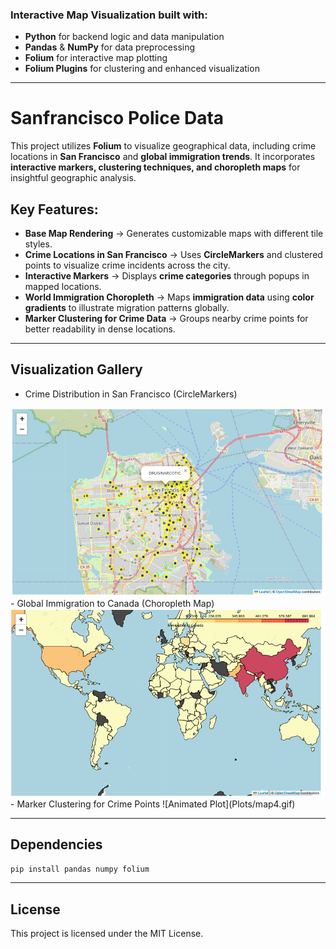 ### Interactive Map Visualization built with: 
- **Python** for backend logic and data manipulation  
- **Pandas** & **NumPy** for data preprocessing  
- **Folium** for interactive map plotting  
- **Folium Plugins** for clustering and enhanced visualization  

---

# Sanfrancisco Police Data

This project utilizes **Folium** to visualize geographical data, including crime locations in **San Francisco** and **global immigration trends**. It incorporates **interactive markers, clustering techniques, and choropleth maps** for insightful geographic analysis.  

## Key Features:  
- **Base Map Rendering** → Generates customizable maps with different tile styles.  
- **Crime Locations in San Francisco** → Uses **CircleMarkers** and clustered points to visualize crime incidents across the city.  
- **Interactive Markers** → Displays **crime categories** through popups in mapped locations.  
- **World Immigration Choropleth** → Maps **immigration data** using **color gradients** to illustrate migration patterns globally.  
- **Marker Clustering for Crime Data** → Groups nearby crime points for better readability in dense locations.  

---

## Visualization Gallery
- Crime Distribution in San Francisco (CircleMarkers)
<img src="Plots/map3.png" alt="Map 3" width="600"/>
- Global Immigration to Canada (Choropleth Map)
<img src="Plots/map5.png" alt="Map 5" width="600"/>
- Marker Clustering for Crime Points
![Animated Plot](Plots/map4.gif)


---

## Dependencies  

```bash
pip install pandas numpy folium
```

---

## License  

This project is licensed under the MIT License.

